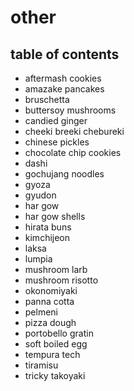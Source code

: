 # other

## table of contents

- aftermash cookies
- amazake pancakes
- bruschetta
- buttersoy mushrooms
- candied ginger
- cheeki breeki chebureki
- chinese pickles
- chocolate chip cookies
- dashi
- gochujang noodles
- gyoza
- gyudon
- har gow
- har gow shells
- hirata buns
- kimchijeon
- laksa
- lumpia
- mushroom larb
- mushroom risotto
- okonomiyaki
- panna cotta
- pelmeni
- pizza dough
- portobello gratin
- soft boiled egg
- tempura tech
- tiramisu
- tricky takoyaki
